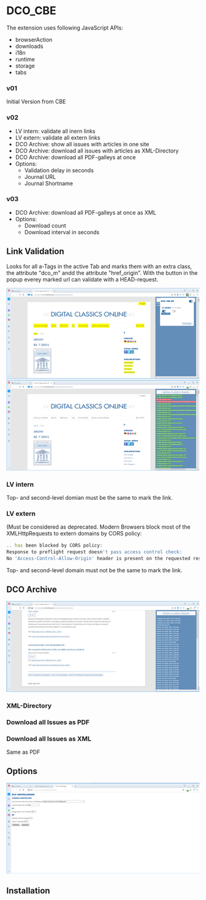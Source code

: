 # DCO_CBE

The extension uses following JavaScript APIs:
* browserAction
* downloads
* i18n
* runtime
* storage
* tabs

### v01
Initial Version from CBE

### v02
* LV intern: validate all inern links
* LV extern: validate all extern links
* DCO Archive: show all issues with articles in one site
* DCO Archive: download all issues with articles as XML-Directory
* DCO Archive: download all PDF-galleys at once
* Options:
  * Validation delay in seconds
  * Journal URL
  * Journal Shortname

### v03
* DCO Archive: download all PDF-galleys at once as XML
* Options:
  * Download count
  * Download interval in seconds

## Link Validation
Looks for all a-Tags in the active Tab and marks them with an extra class, the attribute "dco_m" andd the attribute "href_origin". With the button in the popup everey marked url can validate with a HEAD-request.

![Screen](/readme_img/001_lv.jpg)
![Screen](/readme_img/002_lv.jpg)

### LV intern
Top- and second-level domian must be the same to mark the link.

### LV extern
(Must be considered as deprecated. Modern Browsers block most of the XMLHttpRequests to extern domains by CORS policy: 
```javascript
.. has been blocked by CORS policy: 
Response to preflight request doesn't pass access control check: 
No 'Access-Control-Allow-Origin' header is present on the requested resource.
```

Top- and second-level domain must not be the same to mark the link.

## DCO Archive

![Screen](/readme_img/003_download.jpg)

### XML-Directory

### Download all Issues as PDF


### Download all Issues as XML
Same as PDF 

## Options

![Screen](/readme_img/004_options.jpg)

## Installation




